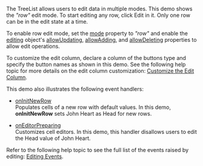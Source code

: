 The TreeList allows users to edit data in multiple modes. This demo shows the *"row"* edit mode. To start editing any row, click Edit in it. Only one row can be in the edit state at a time.

To enable row edit mode, set the [mode](/Documentation/ApiReference/UI_Components/dxTreeList/Configuration/editing/#mode) property to *"row"* and enable the [editing](/Documentation/ApiReference/UI_Components/dxTreeList/Configuration/editing/#mode) object's [allowUpdating](/Documentation/ApiReference/UI_Components/dxTreeList/Configuration/editing/#allowUpdating), [allowAdding](/Documentation/ApiReference/UI_Components/dxTreeList/Configuration/editing/#allowAdding), and [allowDeleting](/Documentation/ApiReference/UI_Components/dxTreeList/Configuration/editing/#allowDeleting) properties to allow edit operations.

To customize the edit column, declare a column of the buttons type and specify the button names as shown in this demo. See the following help topic for more details on the edit column customization: [Customize the Edit Column](/Documentation/Guide/UI_Components/TreeList/Columns/Column_Types/Command_Columns/#Customize_the_Edit_Column).

This demo also illustrates the following event handlers:

- [onInitNewRow](/Documentation/ApiReference/UI_Components/dxTreeList/Configuration/#onInitNewRow)        
Populates cells of a new row with default values. In this demo, **onInitNewRow** sets John Heart as Head for new rows.

- [onEditorPreparing](/Documentation/ApiReference/UI_Components/dxTreeList/Configuration/#onEditorPreparing)         
Customizes cell editors. In this demo, this handler disallows users to edit the Head value of John Heart.

Refer to the following help topic to see the full list of the events raised by editing: [Editing Events](/Documentation/Guide/UI_Components/TreeList/Editing/#Events).
